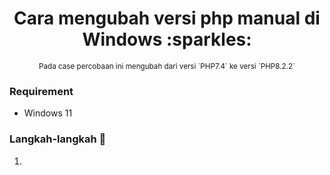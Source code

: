 <div align="center">
   <h1>
      Cara mengubah versi php manual di Windows :sparkles:
   </h1>
   <small>
      Pada case percobaan ini mengubah dari versi `PHP7.4` ke versi `PHP8.2.2`
   </small>
</div>

### Requirement 
- Windows 11

### Langkah-langkah :moyai:

1. 
